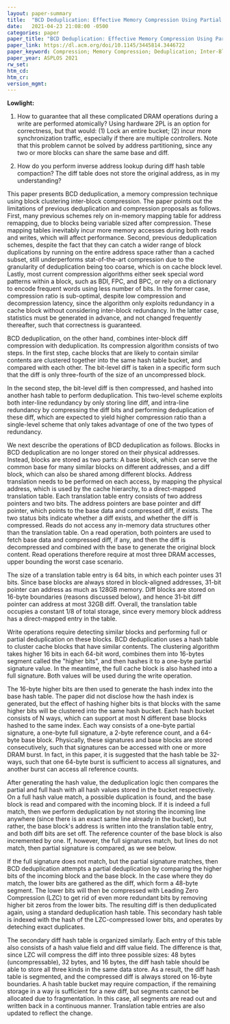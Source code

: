 ```yaml
---
layout: paper-summary
title:  "BCD Deduplication: Effective Memory Compression Using Partial Cache-Line Deduplication"
date:   2021-04-23 21:08:00 -0500
categories: paper
paper_title: "BCD Deduplication: Effective Memory Compression Using Partial Cache-Line Deduplication"
paper_link: https://dl.acm.org/doi/10.1145/3445814.3446722
paper_keyword: Compression; Memory Compression; Deduplication; Inter-Block Compression
paper_year: ASPLOS 2021
rw_set:
htm_cd:
htm_cr:
version_mgmt:
---
```


**Lowlight:**

1. How to guarantee that all these complicated DRAM operations during a write are performed atomically?
   Using hardware 2PL is an option for correctness, but that would: (1) Lock an entire bucket; 
   (2) incur more synchronization traffic, especially if there are multiple controllers. Note that this
   problem cannot be solved by address partitioning, since any two or more blocks can share the same
   base and diff. 

2. How do you perform inverse address lookup during diff hash table compaction? The diff table does not store 
   the original address, as in my understanding?

This paper presents BCD deduplication, a memory compression technique using block clustering inter-block compression.
The paper points out the limitations of previous deduplication and compression proposals as follows.
First, many previous schemes rely on in-memory mapping table for address remapping, due to blocks being 
variable sized after compression. These mapping tables inevitably incur more memory accesses during both reads
and writes, which will affect performance. 
Second, previous deduplication schemes, despite the fact that they can catch a wider range of block duplications
by running on the entire address space rather than a cached subset, still underperforms stat-of-the-art compression 
due to the granularity of deduplication being too coarse, which is on cache block level.
Lastly, most current compression algorithms either seek special word patterns within a block, such as BDI, FPC, 
and BPC, or rely on a dictionary to encode frequent words using less number of bits. In the former case, 
compression ratio is sub-optimal, despite low compression and decompression latency, since the algorithm only
exploits redundancy in a cache block without considering inter-block redundancy. In the latter case, statistics must
be generated in advance, and not changed frequently thereafter, such that correctness is guaranteed.

BCD deduplication, on the other hand, combines inter-block diff compression with deduplication. Its compression
algorithm consists of two steps. In the first step, cache blocks that are likely to contain similar contents are
clustered together into the same hash table bucket, and compared with each other. The bit-level diff is taken
in a specific form such that the diff is only three-fourth of the size of an uncompressed block.

In the second step, the bit-level diff is then compressed, and hashed into another hash table to perform deduplication. 
This two-level scheme exploits both inter-line redundancy by only storing line diff, and intra-line redundancy
by compressing the diff bits and performing deduplication of these diff, which are expected to yield higher
compression ratio than a single-level scheme that only takes advantage of one of the two types of redundancy. 

We next describe the operations of BCD deduplication as follows. 
Blocks in BCD deduplication are no longer stored on their physical addresses. Instead, blocks are stored as
two parts: A base block, which can serve the common base for many similar blocks on different addresses, and a 
diff block, which can also be shared among different blocks. 
Address translation needs to be performed on each access, by mapping the physical address, which is used by the 
cache hierarchy, to a direct-mapped translation table. Each translation table entry consists of two address pointers 
and two bits.
The address pointers are base pointer and diff pointer, which points to the base data and compressed diff, if
exists. The two status bits indicate whether a diff exists, and whether the diff is compressed.
Reads do not access any in-memory data structures other than the translation table. 
On a read operation, both pointers are used to fetch base data and compressed diff, if any, and then the diff
is decompressed and combined with the base to generate the original block content. 
Read operations therefore require at most three DRAM accesses, upper bounding the worst case scenario.

The size of a translation table entry is 64 bits, in which each pointer uses 31 bits. Since base blocks are always 
stored in block-aligned addresses, 31-bit pointer can address as much as 128GB memory. Diff blocks are stored 
on 16-byte boundaries (reasons discussed below), and hence 31-bit diff pointer can address at most 32GB diff.
Overall, the translation table occupies a constant 1/8 of total storage, since every memory block address has a 
direct-mapped entry in the table.

Write operations require detecting similar blocks and performing full or partial deduplication on these blocks.
BCD deduplication uses a hash table to cluster cache blocks that have similar contents. 
The clustering algorithm takes higher 16 bits in each 64-bit word, combines them into 16-bytes 
segment called the "higher bits", and then hashes it to a one-byte partial signature value. In the meantime, the full
cache block is also hashed into a full signature. Both values will be used during the write operation.

The 16-byte higher bits are then used to generate the hash index into the base hash table. The paper did not disclose
how the hash index is generated, but the effect of hashing higher bits is that blocks with the same higher bits
will be clustered into the same hash bucket. 
Each hash bucket consists of N ways, which can support at most N different base blocks hashed to the same index. 
Each way consists of a one-byte partial signature, a one-byte full signature, a 2-byte reference count, and a 64-byte 
base block.
Physically, these signatures and base blocks are stored consecutively, such that signatures can be accessed with
one or more DRAM burst. In fact, in this paper, it is suggested that the hash table be 32-ways, such that one 64-byte 
burst is sufficient to access all signatures, and another burst can access all reference counts.

After generating the hash value, the deduplication logic then compares the partial and full hash with all hash
values stored in the bucket respectively. On a full hash value match, a possible duplication is found, and the 
base block is read and compared with the incoming block. If it is indeed a full match, then we perform deduplication
by not storing the incoming line anywhere (since there is an exact same line already in the bucket), but rather,
the base block's address is written into the translation table entry, and both diff bits are set off.
The reference counter of the base block is also incremented by one.
If, however, the full signatures match, but lines do not match, then partial signature is compared, as we see below.
 
If the full signature does not match, but the partial signature matches, then BCD deduplication attempts a partial
deduplication by comparing the higher bits of the incoming block and the base block. In the case where they do match,
the lower bits are gathered as the diff, which form a 48-byte segment. The lower bits will then be compressed with
Leading Zero Compression (LZC) to get rid of even more redundant bits by removing higher bit zeros from the lower
bits. The resulting diff is then deduplicated again, using a standard deduplication hash table. This secondary hash
table is indexed with the hash of the LZC-compressed lower bits, and operates by deteching exact duplicates. 

The secondary diff hash table is organized similarly. Each entry of this table also consists of a hash value field and 
diff value field. The difference is that, since LZC will compress the diff into three possible sizes: 48 bytes 
(uncompressable), 32 bytes, and 16 bytes, the diff hash table should be able to store all three kinds in the 
same data store. As a result, the diff hash table is segmented, and the compressed diff is always stored on 16-byte 
boundaries. A hash table bucket may require compaction, if the remaining storage in a way is sufficient for a
new diff, but segments cannot be allocated due to fragmentation. In this case, all segments are read out and written
back in a continuous manner. Translation table entries are also updated to reflect the change.

